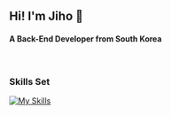 
<h2>Hi! I'm Jiho 👋</h2>

<h4>A Back-End Developer from South Korea</h4>

<br/>

<h3>Skills Set</h3>

[![My Skills](https://skillicons.dev/icons?i=java,spring,react,js,mysql,jenkins,docker,linux,github,gitLab,notion,idea,vscode)](https://skillicons.dev)


